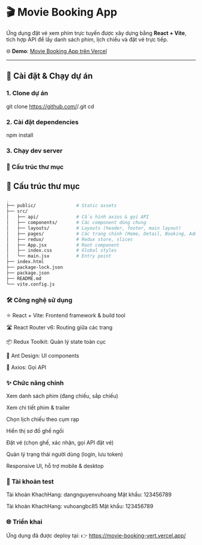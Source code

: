 # 🎬 Movie Booking App

Ứng dụng đặt vé xem phim trực tuyến được xây dựng bằng **React + Vite**, tích hợp API để lấy danh sách phim, lịch chiếu và đặt vé trực tiếp.

🌐 **Demo**: [Movie Booking App trên Vercel](https://movie-booking-vert.vercel.app/)

---

## 🚀 Cài đặt & Chạy dự án

### 1. Clone dự án
git clone https://github.com/<username>/<repo-name>.git
cd <repo-name>

### 2. Cài đặt dependencies
npm install

### 3. Chạy dev server

### 📂 Cấu trúc thư mục
## 📂 Cấu trúc thư mục

```bash
.
├── public/               # Static assets
├── src/
│   ├── api/              # Cấu hình axios & gọi API
│   ├── components/       # Các component dùng chung
│   ├── layouts/          # Layouts (header, footer, main layout)
│   ├── pages/            # Các trang chính (Home, Detail, Booking, Admin...)
│   ├── redux/            # Redux store, slices
│   ├── App.jsx           # Root component
│   ├── index.css         # Global styles
│   └── main.jsx          # Entry point
├── index.html
├── package-lock.json
├── package.json
├── README.md
└── vite.config.js
```



### 🛠 Công nghệ sử dụng
⚛️ React + Vite: Frontend framework & build tool

🛣 React Router v6: Routing giữa các trang

📦 Redux Toolkit: Quản lý state toàn cục

🎨 Ant Design: UI components

📡 Axios: Gọi API

### ✨ Chức năng chính
Xem danh sách phim (đang chiếu, sắp chiếu)

Xem chi tiết phim & trailer

Chọn lịch chiếu theo cụm rạp

Hiển thị sơ đồ ghế ngồi

Đặt vé (chọn ghế, xác nhận, gọi API đặt vé)

Quản lý trạng thái người dùng (login, lưu token)

Responsive UI, hỗ trợ mobile & desktop

### 🔑 Tài khoản test
Tài khoản KhachHang: dangnguyenvuhoang
Mật khẩu: 123456789

Tài khoản KhachHang: vuhoangbc85
Mật khẩu: 123456789

### 🌐 Triển khai
Ứng dụng đã được deploy tại:
👉 https://movie-booking-vert.vercel.app/

